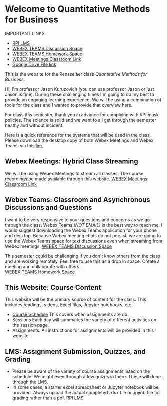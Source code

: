 Welcome to Quantitative Methods for Business
============================

IMPORTANT LINKS
- [RPI LMS](https://lms.rpi.edu/)
- [WEBEX TEAMS Discussion Space](https://eurl.io/#YnuX1CwNt)
- [WEBEX TEAMS Homework Space](https://eurl.io/#11TTxqc4I)
- [WEBEX Meetings Classroom Link](https://rensselaer.webex.com/meet/kuruzj)
- [Google Drive File link](https://drive.google.com/open?id=1IGle5FErQZB7QLa2H3vqraGL9Oglh07P)

This is the website for the Rensselaer class *Quantitative Methods for Business*.

Hi, I'm professor Jason Kuruzovich (you can use professor Jason or just Jason is fine). During these challenging times I'm going to do my best to provide an engaging learning experience. We will be using a combination of tools for the class and I wanted to provide that overview here.

For class this semester, thank you in advance for complying with RPI mask policies. The science is solid and we want to all get through the semester heathy and without incident.

Here is a quick reference for the systems that will be used in the class.  Please download the desktop copy of both Webex Meetings and Webex Teams via this [link](https://www.webex.com/downloads.html).

## Webex Meetings: Hybrid Class Streaming  
We will be using Webex Meetings to stream all classes.  The course recordings be made available through this website.
[WEBEX Meetings Classroom Link](https://rensselaer.webex.com/meet/kuruzj)

## Webex Teams: Classroom and Asynchronous Discussions and Questions
I want to be very responsive to your questions and concerns as we go through the class.  Webex Teams *(NOT EMAIL)* is the best way to reach me.  I would suggest downloading the Webex Teams application for your phone and desktop.  Because Webex meeting chats do not persist, we are going to use the Webex Teams space for text discussions even when streaming from Webex meetings.
[WEBEX TEAMS Discussion Space](https://eurl.io/#YnuX1CwNt)

This semester could be challenging if you don't know others from the class and are working remotely.  Feel free to use this as a drop in space.  Create a meeting and collaborate with others.  
[WEBEX TEAMS Homework Space](https://eurl.io/#8TF4_qsE9)

## This Website: Course Content
This website will be the primary source of content for the class. This includes readings, videos, Excel files, Jupyter notebooks, etc.
  - [Course Schedule](./content/schedule.md)  This covers when assignments are do.
  - Sessions Each day will summaries the variety of different activities on the session page.
  - Assignments. All instructions for assignments will be provided in this website.  

## LMS: Assignment Submission, Quizzes, and Grading
  - Please be aware of the variety of course assignments listed on the schedule. We might even through a few quizes in there. These will done through the LMS.
  - In some cases, a starter excel spreadsheet or Jupyter notebook will be provided. Always upload the actual completed .xlsx file or .ipynb file for grading rather than a pdf.
[RPI LMS](https://lms.rpi.edu/)     

